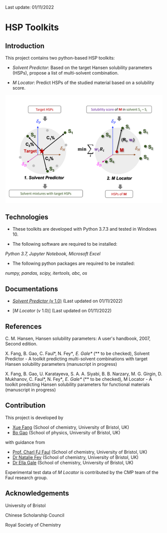 Last update: 01/11/2022

# HSP Toolkits

## Introduction

This project contains two python-based HSP toolkits:

* *Solvent Predictor*:
Based on the target Hansen solubility parameters (HSPs), propose a list of multi-solvent combination.

* *M Locator*:
Predict HSPs of the studied material based on a solubility score.

 <p>
  <img src="https://github.com/xueannafang/hsp-toolkits/blob/main/figs/sch_sp_mloc.png" width=700>
 </p>

## Technologies

- These toolkits are developed with Python 3.7.3 and tested in Windows 10.

- The following software are required to be installed:

*Python 3.7, Jupyter Notebook, Microsoft Excel*

- The following python packages are required to be installed:

*numpy, pandas, scipy, itertools, abc, os*



## Documentations


- [*Solvent Predictor* (v 1.0)](https://github.com/xueannafang/hsp-toolkits/blob/main/HSP_SolventPredictor/solv_pred_readme.md)
(Last updated on 01/11/2022)

- [*M Locator* (v 1.0)]
(Last updated on 01/11/2022)


## References

C. M. Hansen, Hansen solubility parameters: A user's handbook, 2007, Second edition.

X. Fang, B. Gao, C. Faul\*, N. Fey\**, E. Gale\** (\** to be checked), Solvent Predictor - A toolkit predicting multi-solvent combinations with target Hansen solubility parameters (manuscript in progress)

X. Fang, B. Gao, U. Karatayeva, S. A. A. Siyabi, B. B. Narzary, M. G. Girgin, D. Mukhanov, C. Faul\*, N. Fey\**, E. Gale\** (\** to be checked), M Locator - A toolkit predicting Hansen solubility parameters for functional materials (manuscript in progress)



## Contribution

This project is developed by

- [Xue Fang](https://www.linkedin.com/in/xue-fang-811204163/) (School of chemistry, University of Bristol, UK)
- [Bo Gao](https://www.linkedin.com/in/bo-gao-771841199/) (School of physics, University of Bristol, UK)

with guidance from

- [Prof. Charl FJ Faul](https://faulresearchgroup.com/charl-f-j-faul/) (School of chemistry, University of Bristol, UK)
- [Dr Natalie Fey](https://feygroupchem.wordpress.com/) (School of chemistry, University of Bristol, UK)
- [Dr Ella Gale](https://www.bristol.ac.uk/people/person/Ella-Gale-58ab10ba-8b85-4513-944e-6d9020b6ff2c/) (School of chemistry, University of Bristol, UK)


Experimental test data of *M Locator* is contributed by the CMP team of the Faul research group.

## Acknowledgements

University of Bristol

Chinese Scholarship Council

Royal Society of Chemistry
